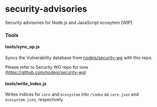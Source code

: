 # security-advisories
Security advisories for Node.js and JavaScript ecosytem [WIP]

### Tools
#### tools/sync_up.js
Syncs the Vulnerability database from [nodejs/security-wg](https://github.com/nodejs/security-wg) with this repo.

Please refer to Security WG repo for now (https://github.com/nodejs/security-wg)

#### tools/write_index.js
Writes indices for `core` and `ecosystem` into `/index` as `core.json` and `ecosystem.json`, respectively.